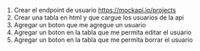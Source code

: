 1. Crear el endpoint de usuario https://mockapi.io/projects
2. Crear una tabla en html y que cargue los usuarios de la api
3. Agregar un boton que me agregue un usuario 
4. Agregar un boton en la tabla que me permita editar el usuario 
5. Agregar un boton en la tabla que me permita borrar el usuario